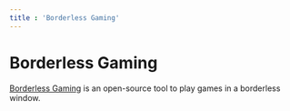 ```yaml
---
title : 'Borderless Gaming'
---
```


# Borderless Gaming

[Borderless Gaming](https://github.com/Codeusa/Borderless-Gaming) is an open-source tool to play games in a borderless window.
